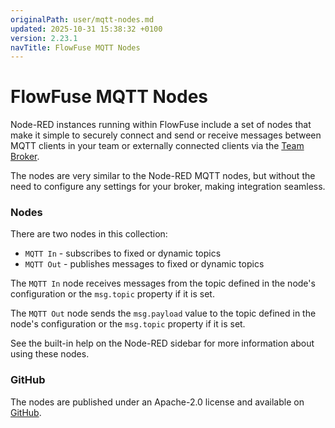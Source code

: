 ```yaml
---
originalPath: user/mqtt-nodes.md
updated: 2025-10-31 15:38:32 +0100
version: 2.23.1
navTitle: FlowFuse MQTT Nodes
---
```


# FlowFuse MQTT Nodes

Node-RED instances running within FlowFuse include a set of nodes that make it
simple to securely connect and send or receive messages between MQTT clients
in your team or externally connected clients via the [Team Broker](/docs/user/teambroker/#getting-started-with-team-broker).

The nodes are very similar to the Node-RED MQTT nodes, but without the need
to configure any settings for your broker, making integration seamless.


### Nodes

There are two nodes in this collection:

 - `MQTT In` - subscribes to fixed or dynamic topics
 - `MQTT Out` - publishes messages to fixed or dynamic topics

The `MQTT In` node receives messages from the topic defined in the node's
configuration or the `msg.topic` property if it is set.

The `MQTT Out` node sends the `msg.payload` value to the topic defined in the node's
configuration or the `msg.topic` property if it is set.

See the built-in help on the Node-RED sidebar for more information about using these nodes.


### GitHub

The nodes are published under an Apache-2.0 license and available on [GitHub](https://github.com/FlowFuse/nr-mqtt-nodes).
